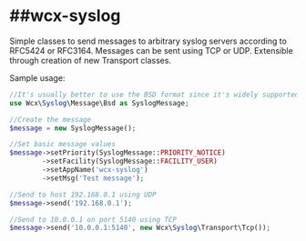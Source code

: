 ##wcx-syslog
=================

Simple classes to send messages to arbitrary syslog servers according to RFC5424 or RFC3164. Messages can be sent using TCP or UDP. Extensible through creation of new Transport classes.

Sample usage:

```php
//It's usually better to use the BSD format since it's widely supported
use Wcx\Syslog\Message\Bsd as SyslogMessage;

//Create the message
$message = new SyslogMessage();

//Set basic message values
$message->setPriority(SyslogMessage::PRIORITY_NOTICE)
        ->setFacility(SyslogMessage::FACILITY_USER)
        ->setAppName('wcx-syslog')
        ->setMsg('Test message');

//Send to host 192.168.0.1 using UDP
$message->send('192.168.0.1');

//Send to 10.0.0.1 on port 5140 using TCP
$message->send('10.0.0.1:5140', new Wcx\Syslog\Transport\Tcp());
```
